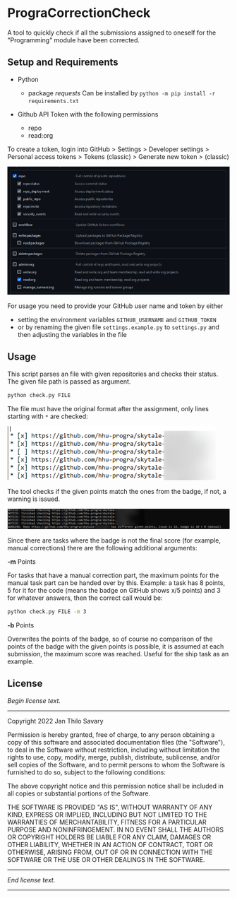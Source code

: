 # PrograCorrectionCheck

A tool to quickly check if all the submissions assigned to oneself for the "Programming" module have been corrected.

## Setup and Requirements

- Python
  - package *requests*
    Can be installed by `python -m pip install -r requirements.txt`

- Github API Token with the following permissions
  - repo
  - read:org

To create a token, login into GitHub > Settings > Developer settings > Personal access tokens > Tokens (classic) > Generate new token > (classic)

![Required Permissions are repo and read:org](./.github/images/permissions.png)

For usage you need to provide your GitHub user name and token by either

- setting the environment variables `GITHUB_USERNAME` and `GITHUB_TOKEN`
- or by renaming the given file `settings.example.py` to `settings.py` and then adjusting the variables in the file

## Usage

This script parses an file with given repositories and checks their status. The given file path is passed as argument.

```bash
python check.py FILE
```

The file must have the original format after the assignment, only lines starting with `*` are checked:

![Example file](./.github/images/file.png)

The tool checks if the given points match the ones from the badge, if not, a warning is issued.

![Example output](./.github/images/example.png)

Since there are tasks where the badge is not the final score (for example, manual corrections) there are the following additional arguments:

**-m** Points

For tasks that have a manual correction part, the maximum points for the manual task part can be handed over by this.
Example: a task has 8 points, 5 for it for the code (means the badge on GitHub shows x/5 points) and 3 for whatever answers, then the correct call would be:

```bash
python check.py FILE -m 3
```

**-b** Points

Overwrites the points of the badge, so of course no comparison of the points of the badge with the given points is possible, it is assumed at each submission, the maximum score was reached. Useful for the ship task as an example.

## License

*Begin license text.*

------

Copyright 2022 Jan Thilo Savary

Permission is hereby granted, free of charge, to any person obtaining a copy of this software and associated documentation files (the  "Software"), to deal in the Software without restriction, including  without limitation the rights to use, copy, modify, merge, publish,  distribute, sublicense, and/or sell copies of the Software, and to  permit persons to whom the Software is furnished to do so, subject to  the following conditions:

The above copyright notice and this permission notice shall be included in all copies or substantial portions of the Software.

THE SOFTWARE IS PROVIDED "AS IS", WITHOUT WARRANTY OF ANY KIND,  EXPRESS OR IMPLIED, INCLUDING BUT NOT LIMITED TO THE WARRANTIES OF  MERCHANTABILITY, FITNESS FOR A PARTICULAR PURPOSE AND NONINFRINGEMENT.  IN NO EVENT SHALL THE AUTHORS OR COPYRIGHT HOLDERS BE LIABLE FOR ANY  CLAIM, DAMAGES OR OTHER LIABILITY, WHETHER IN AN ACTION OF CONTRACT,  TORT OR OTHERWISE, ARISING FROM, OUT OF OR IN CONNECTION WITH THE  SOFTWARE OR THE USE OR OTHER DEALINGS IN THE SOFTWARE.

------

*End license text.*

------